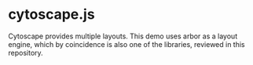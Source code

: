 # cytoscape.js

Cytoscape provides multiple layouts. This demo uses
arbor as a layout engine, which by coincidence is
also one of the libraries, reviewed in this repository.
